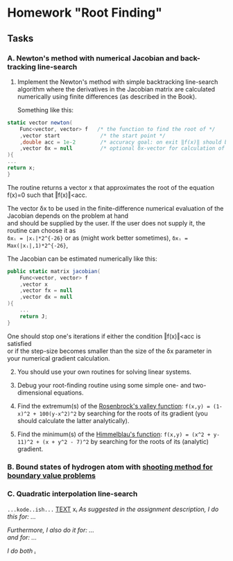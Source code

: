 # Homework "Root Finding"

## Tasks

### A. Newton's method with numerical Jacobian and back-tracking line-search

1. Implement the Newton's method with simple backtracking line-search algorithm where the derivatives in the Jacobian matrix are calculated numerically using finite differences (as described in the Book).  

   Something like this:

```csharp
static vector newton(
    Func<vector, vector> f   /* the function to find the root of */
    ,vector start             /* the start point */
    ,double acc = 1e-2        /* accuracy goal: on exit ‖f(x)‖ should be < acc */
    ,vector δx = null         /* optional δx-vector for calculation of Jacobian */
){
...
return x;
}
```
   The routine returns a vector x that approximates the root of the equation f(x)=0 such that ‖f(x)‖<acc.  

   The vector δx to be used in the finite-difference numerical evaluation of the Jacobian depends on the problem at hand  
   and should be supplied by the user. If the user does not supply it, the routine can choose it as  
   `δxᵢ = |xᵢ|*2^{-26}`
   or as (might work better sometimes),
   `δxᵢ = Max(|xᵢ|,1)*2^{-26}`,

   The Jacobian can be estimated numerically like this:

```csharp
public static matrix jacobian(
    Func<vector, vector> f
    ,vector x
    ,vector fx = null
    ,vector dx = null
){
    ...
    return J;
}
```

   One should stop one's iterations if either the condition ‖f(x)‖<acc is satisfied  
   or if the step-size becomes smaller than the size of the δx parameter in your numerical gradient calculation.

2. You should use your own routines for solving linear systems.

3. Debug your root-finding routine using some simple one- and two-dimensional equations.

4. Find the extremum(s) of the [Rosenbrock's valley function](https://en.wikipedia.org/wiki/Rosenbrock_function): `f(x,y) = (1-x)^2 + 100(y-x^2)^2` by searching for the roots of its gradient (you should calculate the latter analytically).

5. Find the minimum(s) of the [Himmelblau's function](https://en.wikipedia.org/wiki/Himmelblau%27s_function): `f(x,y) = (x^2 + y-11)^2 + (x + y^2 - 7)^2` by searching for the roots of its (analytic) gradient.

### B. Bound states of hydrogen atom with [shooting method for boundary value problems](https://en.wikipedia.org/wiki/Shooting_method)
  
### C. Quadratic interpolation line-search

`...kode..ish...`
[TEXT](LINK)
xᵢ
*As suggested in the assignment description, I do this for: ...*  

*Furthermore, I also do it for: ...*  
*and for: ...*  

*I do both*
ᵢ
